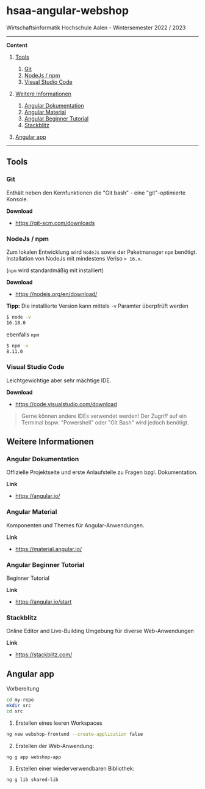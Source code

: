 # hsaa-angular-webshop

Wirtschaftsinformatik Hochschule Aalen - Wintersemester 2022 / 2023

---

**Content**

1. [Tools](#tools)
   1. [Git](#git)
   1. [NodeJs / npm](#nodejs-npm)
   1. [Visual Studio Code](#visual-Studio-code)
2. [Weitere Informationen](#weitere-informationen)

   1. [Angular Dokumentation](#angular-dokumentation)
   2. [Angular Material](#angular-material)
   3. [Angular Beginner Tutorial](#angular-beginner-tutorial)
   4. [Stackblitz](#stackblitz)

3. [Angular app](#angular-app)

---

## Tools

### Git

Enthält neben den Kernfunktionen die "Git bash" - eine "git"-optimierte Konsole.

**Download**

- https://git-scm.com/downloads

### NodeJs / npm

Zum lokalen Entwicklung wird `NodeJs` sowie der Paketmanager `npm` benötigt. Installation von NodeJs mit mindestens Veriso `> 16.x`.

(`npm` wird standardmäßig mit installiert)

**Download**

- https://nodejs.org/en/download/

**Tipp:** Die installierte Version kann mittels `-v` Paramter überpfrüft werden

```bash
$ node -v
16.18.0
```

ebenfalls `npm`

```bash
$ npm -v
8.11.0
```

### Visual Studio Code

Leichtgewichtige aber sehr mächtige IDE.

**Download**

- https://code.visualstudio.com/download

> Gerne können andere IDEs verwendet werden! Der Zugriff auf ein Terminal bspw. "Powershell" oder "Git Bash" wird jedoch benötigt.

## Weitere Informationen

### Angular Dokumentation

Offizielle Projektseite und erste Anlaufstelle zu Fragen bzgl. Dokumentation.

**Link**

- https://angular.io/

### Angular Material

Komponenten und Themes für Angular-Anwendungen.

**Link**

- https://material.angular.io/

### Angular Beginner Tutorial

Beginner Tutorial

**Link**

- https://angular.io/start

### Stackblitz

Online Editor and Live-Building Umgebung für diverse Web-Anwendungen

**Link**

- https://stackblitz.com/

## Angular app

Vorbereitung

```bash
cd my-repo
mkdir src
cd src
```

1. Erstellen eines leeren Workspaces

```bash
ng new webshop-frontend --create-application false
```

2. Erstellen der Web-Anwendung:

```bash
ng g app webshop-app
```

3. Erstellen einer wiederverwendbaren Bibliothek:

```bash
ng g lib shared-lib
```

